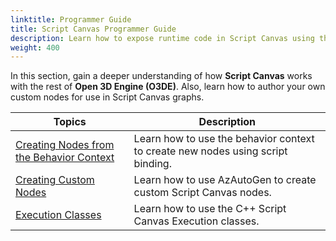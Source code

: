 ```yaml
---
linktitle: Programmer Guide
title: Script Canvas Programmer Guide
description: Learn how to expose runtime code in Script Canvas using the behavior context, and how to create custom nodes.
weight: 400
---
```


In this section, gain a deeper understanding of how **Script Canvas** works with the rest of **Open 3D Engine (O3DE)**. Also, learn how to author your own custom nodes for use in Script Canvas graphs.


| Topics | Description |
| --- | --- |
| [Creating Nodes from the Behavior Context](behavior-context) | Learn how to use the behavior context to create new nodes using script binding. |
| [Creating Custom Nodes](custom-nodes/) | Learn how to use AzAutoGen to create custom Script Canvas nodes. |
| [Execution Classes](execution) | Learn how to use the C++ Script Canvas Execution classes. |
